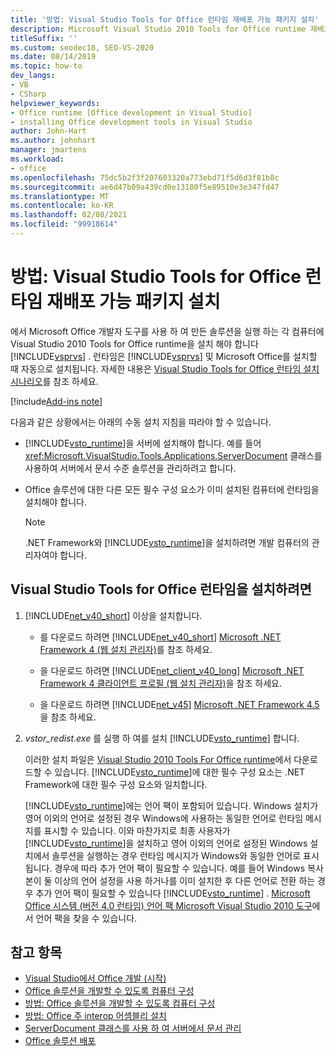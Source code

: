 ```yaml
---
title: '방법: Visual Studio Tools for Office 런타임 재배포 가능 패키지 설치'
description: Microsoft Visual Studio 2010 Tools for Office runtime 재배포 가능 패키지를 설치 하는 방법에 대해 알아봅니다.
titleSuffix: ''
ms.custom: seodec18, SEO-VS-2020
ms.date: 08/14/2019
ms.topic: how-to
dev_langs:
- VB
- CSharp
helpviewer_keywords:
- Office runtime [Office development in Visual Studio]
- installing Office development tools in Visual Studio
author: John-Hart
ms.author: johnhart
manager: jmartens
ms.workload:
- office
ms.openlocfilehash: 75dc5b2f3f207603320a773ebd71f5d6d3f81b8c
ms.sourcegitcommit: ae6d47b09a439cd0e13180f5e89510e3e347fd47
ms.translationtype: MT
ms.contentlocale: ko-KR
ms.lasthandoff: 02/08/2021
ms.locfileid: "99918614"
---
```

# <a name="how-to-install-the-visual-studio-tools-for-office-runtime-redistributable"></a>방법: Visual Studio Tools for Office 런타임 재배포 가능 패키지 설치
  에서 Microsoft Office 개발자 도구를 사용 하 여 만든 솔루션을 실행 하는 각 컴퓨터에 Visual Studio 2010 Tools for Office runtime을 설치 해야 합니다 [!INCLUDE[vsprvs](../sharepoint/includes/vsprvs-md.md)] . 런타임은 [!INCLUDE[vsprvs](../sharepoint/includes/vsprvs-md.md)] 및 Microsoft Office를 설치할 때 자동으로 설치됩니다. 자세한 내용은 [Visual Studio Tools for Office 런타임 설치 시나리오](../vsto/visual-studio-tools-for-office-runtime-installation-scenarios.md)를 참조 하세요.

[!include[Add-ins note](includes/addinsnote.md)]

 다음과 같은 상황에서는 아래의 수동 설치 지침을 따라야 할 수 있습니다.

- [!INCLUDE[vsto_runtime](../vsto/includes/vsto-runtime-md.md)]을 서버에 설치해야 합니다. 예를 들어 <xref:Microsoft.VisualStudio.Tools.Applications.ServerDocument> 클래스를 사용하여 서버에서 문서 수준 솔루션을 관리하려고 합니다.

- Office 솔루션에 대한 다른 모든 필수 구성 요소가 이미 설치된 컴퓨터에 런타임을 설치해야 합니다.

    > [!NOTE]
    > .NET Framework와 [!INCLUDE[vsto_runtime](../vsto/includes/vsto-runtime-md.md)]을 설치하려면 개발 컴퓨터의 관리자여야 합니다.

## <a name="to-install-the-visual-studio-tools-for-office-runtime"></a>Visual Studio Tools for Office 런타임을 설치하려면

1. [!INCLUDE[net_v40_short](../sharepoint/includes/net-v40-short-md.md)] 이상을 설치합니다.

    - 를 다운로드 하려면 [!INCLUDE[net_v40_short](../sharepoint/includes/net-v40-short-md.md)] [Microsoft .NET Framework 4 (웹 설치 관리자)](https://www.microsoft.com/download/details.aspx?id=17851)를 참조 하세요.

    - 을 다운로드 하려면 [!INCLUDE[net_client_v40_long](../vsto/includes/net-client-v40-long-md.md)] [Microsoft .NET Framework 4 클라이언트 프로필 (웹 설치 관리자)](https://www.microsoft.com/download/details.aspx?id=17113)을 참조 하세요.

    - 을 다운로드 하려면 [!INCLUDE[net_v45](../vsto/includes/net-v45-md.md)] [Microsoft .NET Framework 4.5](https://www.microsoft.com/download/details.aspx?id=30653)을 참조 하세요.

2. *vstor_redist.exe* 를 실행 하 여를 설치 [!INCLUDE[vsto_runtime](../vsto/includes/vsto-runtime-md.md)] 합니다.

     이러한 설치 파일은 [Visual Studio 2010 Tools For Office runtime](https://www.microsoft.com/download/details.aspx?id=56961)에서 다운로드할 수 있습니다. [!INCLUDE[vsto_runtime](../vsto/includes/vsto-runtime-md.md)]에 대한 필수 구성 요소는 .NET Framework에 대한 필수 구성 요소와 일치합니다.

     [!INCLUDE[vsto_runtime](../vsto/includes/vsto-runtime-md.md)]에는 언어 팩이 포함되어 있습니다. Windows 설치가 영어 이외의 언어로 설정된 경우 Windows에 사용하는 동일한 언어로 런타임 메시지를 표시할 수 있습니다. 이와 마찬가지로 최종 사용자가 [!INCLUDE[vsto_runtime](../vsto/includes/vsto-runtime-md.md)]을 설치하고 영어 이외의 언어로 설정된 Windows 설치에서 솔루션을 실행하는 경우 런타임 메시지가 Windows와 동일한 언어로 표시됩니다. 경우에 따라 추가 언어 팩이 필요할 수 있습니다. 예를 들어 Windows 복사본이 둘 이상의 언어 설정을 사용 하거나를 이미 설치한 후 다른 언어로 전환 하는 경우 추가 언어 팩이 필요할 수 있습니다 [!INCLUDE[vsto_runtime](../vsto/includes/vsto-runtime-md.md)] . [Microsoft Office 시스템 (버전 4.0 런타임) 언어 팩 Microsoft Visual Studio 2010 도구](https://www.microsoft.com/download/details.aspx?id=54246)에서 언어 팩을 찾을 수 있습니다.

## <a name="see-also"></a>참고 항목
- [Visual Studio에서 Office 개발 &#40;시작&#41;](../vsto/getting-started-office-development-in-visual-studio.md)
- [Office 솔루션을 개발할 수 있도록 컴퓨터 구성](../vsto/configuring-a-computer-to-develop-office-solutions.md)
- [방법: Office 솔루션을 개발할 수 있도록 컴퓨터 구성](../vsto/how-to-configure-a-computer-to-develop-office-solutions.md)
- [방법: Office 주 interop 어셈블리 설치](../vsto/how-to-install-office-primary-interop-assemblies.md)
- [ServerDocument 클래스를 사용 하 여 서버에서 문서 관리](../vsto/managing-documents-on-a-server-by-using-the-serverdocument-class.md)
- [Office 솔루션 배포](../vsto/deploying-an-office-solution.md)
